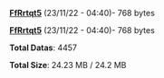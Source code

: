 [**FfRrtqt5**](/data/FfRrtqt5.txt) (23/11/22 - 04:40)- 768 bytes

[**FfRrtqt5**](/data/FfRrtqt5.txt) (23/11/22 - 04:40)- 768 bytes

**Total Datas**: 4457

**Total Size**: 24.23 MB / 24.2 MB